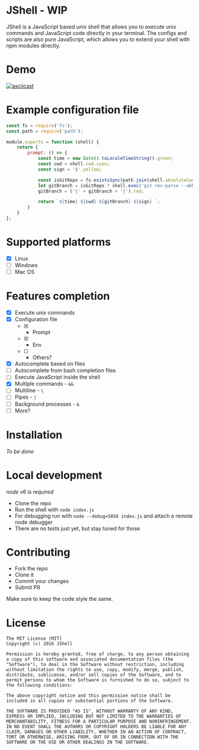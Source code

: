 # JShell - WIP

JShell is a JavaScript based unix shell that allows you to execute unix commands and JavaScript code directly in your terminal.
The configs and scripts are also pure JavaScript, which allows you to extend your shell with npm modules directly.

# Demo

[![asciicast](https://asciinema.org/a/85cb90nucuaof2k3is4zeoezm.png)](https://asciinema.org/a/85cb90nucuaof2k3is4zeoezm)

# Example configuration file

```javascript
const fs = require('fs');
const path = require('path');

module.exports = function (shell) {
    return {
        prompt: () => {
            const time = new Date().toLocaleTimeString().green;
            const cwd = shell.cwd.cyan;
            const sign = '$'.yellow;

            const isGitRepo = fs.existsSync(path.join(shell.absoluteCwd, '.git'));
            let gitBranch = isGitRepo ? shell.exec('git rev-parse --abbrev-ref HEAD').trim() : 'not a repo';
            gitBranch = ('{' + gitBranch + '}').red;

            return `${time} ${cwd} ${gitBranch} ${sign} `;
        }
    }
};
```

# Supported platforms

- [X] Linux
- [ ] Windows
- [ ] Mac OS

# Features completion

- [X] Execute unix commands
- [X] Configuration file
  - [X] - Prompt
  - [X] - Env
  - [ ] - Others?
- [X] Autocomplete based on files
- [ ] Autocomplete from bash completion files
- [ ] Execute JavaScript inside the shell
- [X] Multiple commands - `&&`
- [ ] Multiline - `\`
- [ ] Pipes - `|`
- [ ] Background processes - `&`
- [ ] More?

# Installation 

*To be done*

# Local development

*node v6 is required*

* Clone the repo
* Run the shell with `node index.js`
* For debugging run with `node --debug=5858 index.js` and attach a remote node debugger
* There are no tests just yet, but stay tuned for those

# Contributing

* Fork the repo
* Clone it
* Commit your changes
* Submit PR

Make sure to keep the code style the same.

# License

```
The MIT License (MIT)
Copyright (c) 2016 JShell

Permission is hereby granted, free of charge, to any person obtaining a copy of this software and associated documentation files (the "Software"), to deal in the Software without restriction, including without limitation the rights to use, copy, modify, merge, publish, distribute, sublicense, and/or sell copies of the Software, and to permit persons to whom the Software is furnished to do so, subject to the following conditions:

The above copyright notice and this permission notice shall be included in all copies or substantial portions of the Software.

THE SOFTWARE IS PROVIDED "AS IS", WITHOUT WARRANTY OF ANY KIND, EXPRESS OR IMPLIED, INCLUDING BUT NOT LIMITED TO THE WARRANTIES OF MERCHANTABILITY, FITNESS FOR A PARTICULAR PURPOSE AND NONINFRINGEMENT. IN NO EVENT SHALL THE AUTHORS OR COPYRIGHT HOLDERS BE LIABLE FOR ANY CLAIM, DAMAGES OR OTHER LIABILITY, WHETHER IN AN ACTION OF CONTRACT, TORT OR OTHERWISE, ARISING FROM, OUT OF OR IN CONNECTION WITH THE SOFTWARE OR THE USE OR OTHER DEALINGS IN THE SOFTWARE.
```
